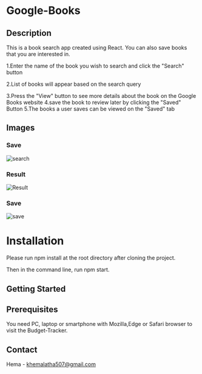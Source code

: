 # Google-Books

## Description

This is a book search app created using React. You can also save books that you are interested in.

1.Enter the name of the book you wish to search and click the "Search" button

2.List of books will appear based on the search query

3.Press the "View" button to see more details about the book on the    Google Books website 
4.save the book to review later by clicking the "Saved" Button
5.The books a user saves can be viewed on the "Saved" tab


## Images

### Save

![search](https://user-images.githubusercontent.com/67700843/94350675-92645580-001e-11eb-895b-dac3b7b9f510.PNG)


### Result

![Result](https://user-images.githubusercontent.com/67700843/94350694-be7fd680-001e-11eb-87f6-c7f9751d3dfb.PNG)


### Save

![save](https://user-images.githubusercontent.com/67700843/94350702-d192a680-001e-11eb-8b5f-12f9ad294495.PNG)

# Installation

Please run npm install at the root directory after cloning the project.

Then in the command line, run npm start.

## Getting Started

## Prerequisites
You need PC, laptop or smartphone with Mozilla,Edge or Safari browser to visit the Budget-Tracker.

## Contact
Hema - khemalatha507@gmail.com